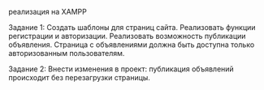 реализация на XAMPP

Задание 1:
Создать шаблоны для страниц сайта.
Реализовать функции регистрации и авторизации.
Реализовать возможность публикации объявления.
Страница с объявлениями должна быть доступна только авторизованным пользователям.

Задание 2:
Внести изменения в проект:
публикация объявлений происходит без перезагрузки страницы.